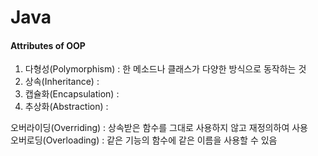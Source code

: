 # Java

#### Attributes of OOP
1. 다형성(Polymorphism) : 한 메소드나 클래스가 다양한 방식으로 동작하는 것
2. 상속(Inheritance) : 
3. 캡슐화(Encapsulation) : 
4. 추상화(Abstraction) : 


오버라이딩(Overriding) : 상속받은 함수를 그대로 사용하지 않고 재정의하여 사용\
오버로딩(Overloading) : 같은 기능의 함수에 같은 이름을 사용할 수 있음
